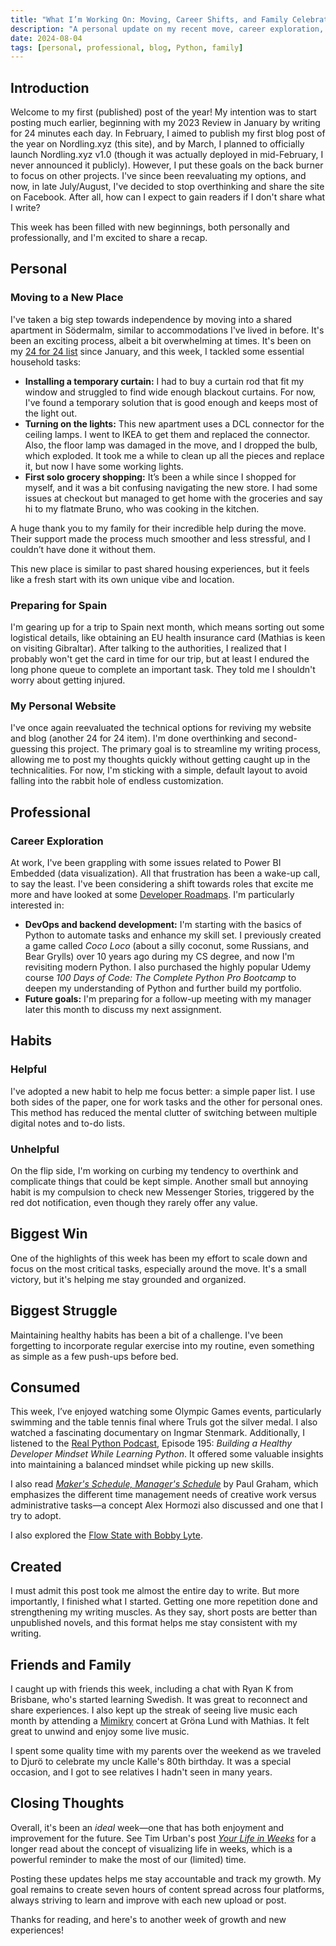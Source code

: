 ```yaml
---
title: "What I’m Working On: Moving, Career Shifts, and Family Celebrations"
description: "A personal update on my recent move, career exploration, and family events. Discover how I'm adjusting to new changes and what I've been learning along the way."
date: 2024-08-04
tags: [personal, professional, blog, Python, family]
---
```

## Introduction

Welcome to my first (published) post of the year! My intention was to start posting much earlier, beginning with my 2023 Review in January by writing for 24 minutes each day. In February, I aimed to publish my first blog post of the year on Nordling.xyz (this site), and by March, I planned to officially launch Nordling.xyz v1.0 (though it was actually deployed in mid-February, I never announced it publicly). However, I put these goals on the back burner to focus on other projects. I've since been reevaluating my options, and now, in late July/August, I've decided to stop overthinking and share the site on Facebook. After all, how can I expect to gain readers if I don't share what I write?

This week has been filled with new beginnings, both personally and professionally, and I'm excited to share a recap.

## Personal

### Moving to a New Place

I've taken a big step towards independence by moving into a shared apartment in Södermalm, similar to accommodations I've lived in before. It's been an exciting process, albeit a bit overwhelming at times. It's been on my [24 for 24 list](/24-for-24/) since January, and this week, I tackled some essential household tasks:

- **Installing a temporary curtain:** I had to buy a curtain rod that fit my window and struggled to find wide enough blackout curtains. For now, I've found a temporary solution that is good enough and keeps most of the light out.
- **Turning on the lights:** This new apartment uses a DCL connector for the ceiling lamps. I went to IKEA to get them and replaced the connector. Also, the floor lamp was damaged in the move, and I dropped the bulb, which exploded. It took me a while to clean up all the pieces and replace it, but now I have some working lights.
- **First solo grocery shopping:** It’s been a while since I shopped for myself, and it was a bit confusing navigating the new store. I had some issues at checkout but managed to get home with the groceries and say hi to my flatmate Bruno, who was cooking in the kitchen.

A huge thank you to my family for their incredible help during the move. Their support made the process much smoother and less stressful, and I couldn’t have done it without them.

This new place is similar to past shared housing experiences, but it feels like a fresh start with its own unique vibe and location.

### Preparing for Spain

I'm gearing up for a trip to Spain next month, which means sorting out some logistical details, like obtaining an EU health insurance card (Mathias is keen on visiting Gibraltar). After talking to the authorities, I realized that I probably won't get the card in time for our trip, but at least I endured the long phone queue to complete an important task. They told me I shouldn't worry about getting injured.

### My Personal Website

I've once again reevaluated the technical options for reviving my website and blog (another 24 for 24 item). I'm done overthinking and second-guessing this project. The primary goal is to streamline my writing process, allowing me to post my thoughts quickly without getting caught up in the technicalities. For now, I'm sticking with a simple, default layout to avoid falling into the rabbit hole of endless customization.

## Professional

### Career Exploration

At work, I've been grappling with some issues related to Power BI Embedded (data visualization). All that frustration has been a wake-up call, to say the least. I've been considering a shift towards roles that excite me more and have looked at some [Developer Roadmaps](https://roadmap.sh/). I'm particularly interested in:

- **DevOps and backend development:** I'm starting with the basics of Python to automate tasks and enhance my skill set. I previously created a game called *Coco Loco* (about a silly coconut, some Russians, and Bear Grylls) over 10 years ago during my CS degree, and now I'm revisiting modern Python. I also purchased the highly popular Udemy course *100 Days of Code: The Complete Python Pro Bootcamp* to deepen my understanding of Python and further build my portfolio.
- **Future goals:** I'm preparing for a follow-up meeting with my manager later this month to discuss my next assignment.

## Habits

### Helpful

I've adopted a new habit to help me focus better: a simple paper list. I use both sides of the paper, one for work tasks and the other for personal ones. This method has reduced the mental clutter of switching between multiple digital notes and to-do lists.

### Unhelpful

On the flip side, I'm working on curbing my tendency to overthink and complicate things that could be kept simple. Another small but annoying habit is my compulsion to check new Messenger Stories, triggered by the red dot notification, even though they rarely offer any value.

## Biggest Win

One of the highlights of this week has been my effort to scale down and focus on the most critical tasks, especially around the move. It's a small victory, but it's helping me stay grounded and organized.

## Biggest Struggle

Maintaining healthy habits has been a bit of a challenge. I've been forgetting to incorporate regular exercise into my routine, even something as simple as a few push-ups before bed.

## Consumed

This week, I’ve enjoyed watching some Olympic Games events, particularly swimming and the table tennis final where Truls got the silver medal. I also watched a fascinating documentary on Ingmar Stenmark. Additionally, I listened to the [Real Python Podcast](https://realpython.com/podcasts/rpp/195/), Episode 195: *Building a Healthy Developer Mindset While Learning Python*. It offered some valuable insights into maintaining a balanced mindset while picking up new skills.

I also read *[Maker's Schedule, Manager's Schedule](https://www.paulgraham.com/makersschedule.html)* by Paul Graham, which emphasizes the different time management needs of creative work versus administrative tasks—a concept Alex Hormozi also discussed and one that I try to adopt.

I also explored the [Flow State with Bobby Lyte](https://enter.ourflowstate.com/).

## Created

I must admit this post took me almost the entire day to write. But more importantly, I finished what I started. Getting one more repetition done and strengthening my writing muscles. As they say, short posts are better than unpublished novels, and this format helps me stay consistent with my writing.

## Friends and Family

I caught up with friends this week, including a chat with Ryan K from Brisbane, who's started learning Swedish. It was great to reconnect and share experiences. I also kept up the streak of seeing live music each month by attending a [Mimikry](https://open.spotify.com/artist/0LQT5piMqjwpMkchYLfDxv?si=VzkU_XCTS6yNRu0E90au2A) concert at Gröna Lund with Mathias. It felt great to unwind and enjoy some live music.

I spent some quality time with my parents over the weekend as we traveled to Djurö to celebrate my uncle Kalle's 80th birthday. It was a special occasion, and I got to see relatives I hadn't seen in many years.

## Closing Thoughts

Overall, it's been an *ideal* week—one that has both enjoyment and improvement for the future. See Tim Urban's post *[Your Life in Weeks](https://waitbutwhy.com/2014/05/life-weeks.html)* for a longer read about the concept of visualizing life in weeks, which is a powerful reminder to make the most of our (limited) time.

Posting these updates helps me stay accountable and track my growth. My goal remains to create seven hours of content spread across four platforms, always striving to learn and improve with each new upload or post.

Thanks for reading, and here's to another week of growth and new experiences!
